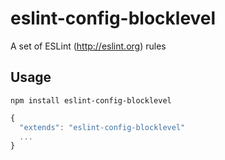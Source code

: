 # eslint-config-blocklevel

A set of ESLint (http://eslint.org) rules

## Usage
`npm install eslint-config-blocklevel`

```js
{
  "extends": "eslint-config-blocklevel"
  ...
}
```
